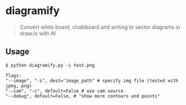 # diagramify

> Convert white board, chalkboard and writing to vector diagrams in draw.io with AI


## Usage

```
$ python diagramify.py -i test.png

flags:
"--image", "-i", dest="image_path" # specify img file (tested with jpeg, png)
"--cam", "-c", default=False # use cam source
"--debug", default=False, # "show more contours and points"
```

